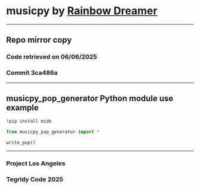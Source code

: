 # musicpy by [Rainbow Dreamer](https://github.com/Rainbow-Dreamer/musicpy)

***

## Repo mirror copy

### Code retrieved on 06/06/2025
### Commit 3ca486a

***

## musicpy_pop_generator Python module use example

```sh
!pip install mido
```

```python
from musicpy_pop_generator import *

write_pop()
```

***

### Project Los Angeles
### Tegridy Code 2025
